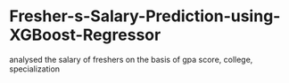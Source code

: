 # Fresher-s-Salary-Prediction-using-XGBoost-Regressor
analysed the salary of freshers on the basis of gpa score, college, specialization
